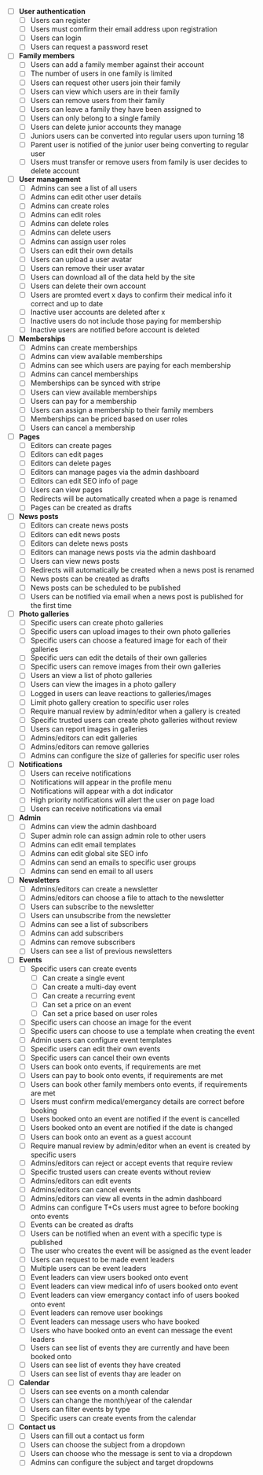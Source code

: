 - [ ] **User authentication**
  - [ ] Users can register
  - [ ] Users must comfirm their email address upon registration
  - [ ] Users can login
  - [ ] Users can request a password reset
- [ ] **Family members**
  - [ ] Users can add a family member against their account
  - [ ] The number of users in one family is limited
  - [ ] Users can request other users join their family
  - [ ] Users can view which users are in their family
  - [ ] Users can remove users from their family
  - [ ] Users can leave a family they have been assigned to
  - [ ] Users can only belong to a single family
  - [ ] Users can delete junior accounts they manage
  - [ ] Juniors users can be converted into regular users upon turning 18
  - [ ] Parent user is notified of the junior user being converting to regular user
  - [ ] Users must transfer or remove users from family is user decides to delete account
- [ ] **User management**
  - [ ] Admins can see a list of all users
  - [ ] Admins can edit other user details
  - [ ] Admins can create roles
  - [ ] Admins can edit roles
  - [ ] Admins can delete roles
  - [ ] Admins can delete users
  - [ ] Admins can assign user roles
  - [ ] Users can edit their own details
  - [ ] Users can upload a user avatar
  - [ ] Users can remove their user avatar
  - [ ] Users can download all of the data held by the site
  - [ ] Users can delete their own account
  - [ ] Users are promted evert x days to confirm their medical info it correct and up to date
  - [ ] Inactive user accounts are deleted after x
  - [ ] Inactive users do not include those paying for membership
  - [ ] Inactive users are notified before account is deleted
- [ ] **Memberships**
  - [ ] Admins can create memberships
  - [ ] Admins can view available memberships
  - [ ] Admins can see which users are paying for each membership
  - [ ] Admins can cancel memberships
  - [ ] Memberships can be synced with stripe
  - [ ] Users can view available memberships
  - [ ] Users can pay for a membership
  - [ ] Users can assign a membership to their family members
  - [ ] Memberships can be priced based on user roles
  - [ ] Users can cancel a membership
- [ ] **Pages**
  - [ ] Editors can create pages
  - [ ] Editors can edit pages
  - [ ] Editors can delete pages
  - [ ] Editors can manage pages via the admin dashboard
  - [ ] Editors can edit SEO info of page
  - [ ] Users can view pages
  - [ ] Redirects will be automatically created when a page is renamed
  - [ ] Pages can be created as drafts
- [ ] **News posts**
  - [ ] Editors can create news posts
  - [ ] Editors can edit news posts
  - [ ] Editors can delete news posts
  - [ ] Editors can manage news posts via the admin dashboard
  - [ ] Users can view news posts
  - [ ] Redirects will automatically be created when a news post is renamed
  - [ ] News posts can be created as drafts
  - [ ] News posts can be scheduled to be published
  - [ ] Users can be notified via email when a news post is published for the first time
- [ ] **Photo galleries**
  - [ ] Specific users can create photo galleries
  - [ ] Specific users can upload images to their own photo galleries
  - [ ] Specific users can choose a featured image for each of their galleries
  - [ ] Specific uers can edit the details of their own galleries
  - [ ] Specific users can remove images from their own galleries
  - [ ] Users an view a list of photo galleries
  - [ ] Users can view the images in a photo gallery
  - [ ] Logged in users can leave reactions to galleries/images
  - [ ] Limit photo gallery creation to specific user roles
  - [ ] Require manual review by admin/editor when a gallery is created
  - [ ] Specific trusted users can create photo galleries without review
  - [ ] Users can report images in galleries
  - [ ] Admins/editors can edit galleries
  - [ ] Admins/editors can remove galleries
  - [ ] Admins can configure the size of galleries for specific user roles
- [ ] **Notifications**
  - [ ] Users can receive notifications
  - [ ] Notifications will appear in the profile menu
  - [ ] Notifications will appear with a dot indicator
  - [ ] High priority notifications will alert the user on page load
  - [ ] Users can receive notifications via email 
- [ ] **Admin**
  - [ ] Admins can view the admin dashboard
  - [ ] Super admin role can assign admin role to other users
  - [ ] Admins can edit email templates
  - [ ] Admins can edit global site SEO info
  - [ ] Admins can send an emails to specific user groups
  - [ ] Admins can send en email to all users
- [ ] **Newsletters**
  - [ ] Admins/editors can create a newsletter
  - [ ] Admins/editors can choose a file to attach to the newsletter
  - [ ] Users can subscribe to the newsletter
  - [ ] Users can unsubscribe from the newsletter
  - [ ] Admins can see a list of subscribers
  - [ ] Admins can add subscribers
  - [ ] Admins can remove subscribers
  - [ ] Users can see a list of previous newsletters
- [ ] **Events**
  - [ ] Specific users can create events
    - [ ] Can create a single event
    - [ ] Can create a multi-day event
    - [ ] Can create a recurring event
    - [ ] Can set a price on an event
    - [ ] Can set a price based on user roles
  - [ ] Specific users can choose an image for the event
  - [ ] Specific users can choose to use a template when creating the event
  - [ ] Admin users can configure event templates
  - [ ] Specific users can edit their own events
  - [ ] Specific users can cancel their own events
  - [ ] Users can book onto events, if requirements are met
  - [ ] Users can pay to book onto events, if requirements are met
  - [ ] Users can book other family members onto events, if requirements are met
  - [ ] Users must confirm medical/emergancy details are correct before booking
  - [ ] Users booked onto an event are notified if the event is cancelled
  - [ ] Users booked onto an event are notified if the date is changed
  - [ ] Users can book onto an event as a guest account
  - [ ] Require manual review by admin/editor when an event is created by specific users
  - [ ] Admins/editors can reject or accept events that require review
  - [ ] Specific trusted users can create events without review
  - [ ] Admins/editors can edit events
  - [ ] Admins/editors can cancel events
  - [ ] Admins/editors can view all events in the admin dashboard
  - [ ] Admins can configure T+Cs users must agree to before booking onto events
  - [ ] Events can be created as drafts
  - [ ] Users can be notified when an event with a specific type is published
  - [ ] The user who creates the event will be assigned as the event leader
  - [ ] Users can request to be made event leaders
  - [ ] Multiple users can be event leaders
  - [ ] Event leaders can view users booked onto event
  - [ ] Event leaders can view medical info of users booked onto event
  - [ ] Event leaders can view emergancy contact info of users booked onto event
  - [ ] Event leaders can remove user bookings
  - [ ] Event leaders can message users who have booked
  - [ ] Users who have booked onto an event can message the event leaders
  - [ ] Users can see list of events they are currently and have been booked onto
  - [ ] Users can see list of events they have created
  - [ ] Users can see list of events thay are leader on
- [ ] **Calendar**
  - [ ] Users can see events on a month calendar
  - [ ] Users can change the month/year of the calendar
  - [ ] Users can filter events by type
  - [ ] Specific users can create events from the calendar
- [ ] **Contact us**
  - [ ] Users can fill out a contact us form
  - [ ] Users can choose the subject from a dropdown
  - [ ] Users can choose who the message is sent to via a dropdown
  - [ ] Admins can configure the subject and target dropdowns 
